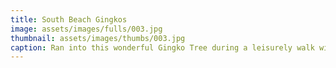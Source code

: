 ```yaml
---
title: South Beach Gingkos
image: assets/images/fulls/003.jpg
thumbnail: assets/images/thumbs/003.jpg
caption: Ran into this wonderful Gingko Tree during a leisurely walk with a co-worker. Love the vibrant yellow color. Located in South Beach, San Francisco
---
```

